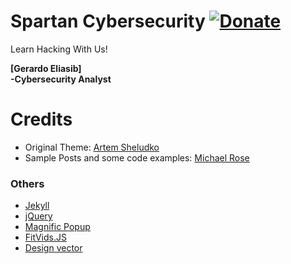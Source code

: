 # Spartan Cybersecurity  [![Donate](https://img.shields.io/badge/paypal-donate-blue.svg)](https://www.paypal.me/gerh007)  

Learn Hacking With Us!  

**[Gerardo Eliasib]**  
**-Cybersecurity Analyst**                           

# Credits
- Original Theme: [Artem Sheludko](https://github.com/artemsheludko/)  
- Sample Posts and some code examples: [Michael Rose](https://github.com/mmistakes/)

### Others
- [Jekyll](http://jekyllrb.com/)
- [jQuery](http://jquery.com/)
- [Magnific Popup](http://dimsemenov.com/plugins/magnific-popup/)
- [FitVids.JS](http://fitvidsjs.com/)
- [Design vector](https://www.freepik.com/)
